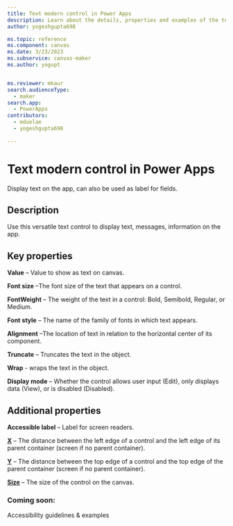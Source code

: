 ```yaml
---
title: Text modern control in Power Apps
description: Learn about the details, properties and examples of the text modern control in Power Apps.
author: yogeshgupta698

ms.topic: reference
ms.component: canvas
ms.date: 3/23/2023
ms.subservice: canvas-maker
ms.author: yogupt


ms.reviewer: mkaur
search.audienceType: 
  - maker
search.app: 
  - PowerApps
contributors:
  - mduelae
  - yogeshgupta698
  
---
```

# Text modern control in Power Apps
Display text on the app, can also be used as label for fields.

## Description
Use this versatile text control to display text, messages, information on the app.

## Key properties

**Value** – Value to show as text on canvas.

**Font size** –The font size of the text that appears on a control.

**FontWeight** – The weight of the text in a control: Bold, Semibold, Regular, or Medium.

**Font style** – The name of the family of fonts in which text appears.

**Alignment** –The location of text in relation to the horizontal center of its component.

**Truncate** – Truncates the text in the object.

**Wrap** - wraps the text in the object.

**Display mode** – Whether the control allows user input (Edit), only displays data (View), or is disabled (Disabled).


## Additional properties
**Accessible label** – Label for screen readers.

**[X](../properties-size-location.md)** – The distance between the left edge of a control and the left edge of its parent container (screen if no parent container).

**[Y](../properties-size-location.md)** – The distance between the top edge of a control and the top edge of the parent container (screen if no parent container).

**[Size](../properties-text.md)** – The size of the control on the canvas.

### Coming soon:
Accessibility guidelines & examples
